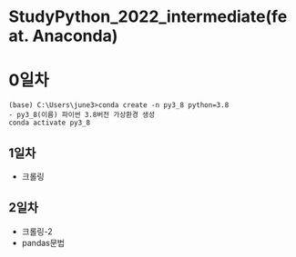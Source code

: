 # StudyPython_2022_intermediate(feat. Anaconda)

# 0일차

    (base) C:\Users\june3>conda create -n py3_8 python=3.8
    - py3_8(이름) 파이썬 3.8버전 가상환경 생성
    conda activate py3_8

## 1일차

- 크롤링

## 2일차

- 크롤링-2
- pandas문법
